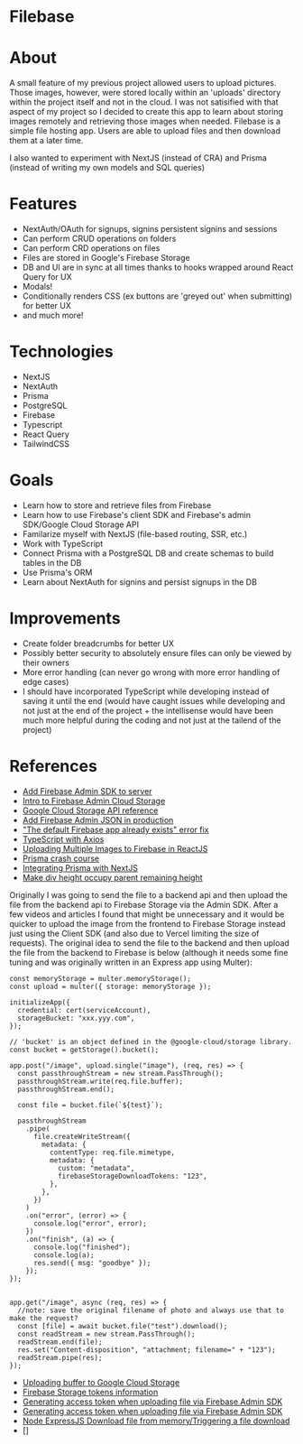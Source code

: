 # Filebase

# About

A small feature of my previous project allowed users to upload pictures. Those images, however, were stored locally within an 'uploads' directory within the project itself and not in the cloud. I was not satisified with that aspect of my project so I decided to create this app to learn about storing images remotely and retrieving those images when needed. Filebase is a simple file hosting app. Users are able to upload files and then download them at a later time.

I also wanted to experiment with NextJS (instead of CRA) and Prisma (instead of writing my own models and SQL queries)

# Features

- NextAuth/OAuth for signups, signins persistent signins and sessions
- Can perform CRUD operations on folders
- Can perform CRD operations on files
- Files are stored in Google's Firebase Storage
- DB and UI are in sync at all times thanks to hooks wrapped around React Query for UX
- Modals!
- Conditionally renders CSS (ex buttons are 'greyed out' when submitting) for better UX
- and much more!

# Technologies

- NextJS
- NextAuth
- Prisma
- PostgreSQL
- Firebase
- Typescript
- React Query
- TailwindCSS

# Goals

- Learn how to store and retrieve files from Firebase
- Learn how to use Firebase's client SDK and Firebase's admin SDK/Google Cloud Storage API
- Familarize myself with NextJS (file-based routing, SSR, etc.)
- Work with TypeScript
- Connect Prisma with a PostgreSQL DB and create schemas to build tables in the DB
- Use Prisma's ORM
- Learn about NextAuth for signins and persist signups in the DB

# Improvements

- Create folder breadcrumbs for better UX
- Possibly better security to absolutely ensure files can only be viewed by their owners
- More error handling (can never go wrong with more error handling of edge cases)
- I should have incorporated TypeScript while developing instead of saving it until the end (would have caught issues while developing and not just at the end of the project + the intellisense would have been much more helpful during the coding and not just at the tailend of the project)

# References

- [Add Firebase Admin SDK to server](https://firebase.google.com/docs/admin/setup#prerequisites)
- [Intro to Firebase Admin Cloud Storage](https://firebase.google.com/docs/storage/admin/start?authuser=0)
- [Google Cloud Storage API reference](https://googleapis.dev/nodejs/storage/latest/File.html)
- [Add Firebase Admin JSON in production](https://dev.to/vvo/how-to-add-firebase-service-account-json-files-to-vercel-ph5)
- ["The default Firebase app already exists" error fix](https://stackoverflow.com/questions/57763991/initializeapp-when-adding-firebase-to-app-and-to-server)
- [TypeScript with Axios](https://bobbyhadz.com/blog/typescript-http-request-axios)
- [Uploading Multiple Images to Firebase in ReactJS](https://www.youtube.com/watch?v=S4zaZvM8IeI)
- [Prisma crash course](https://www.youtube.com/watch?v=RebA5J-rlwg)
- [Integrating Prisma with NextJS](https://www.youtube.com/watch?v=8DiT-LdYXC0)
- [Make div height occupy parent remaining height](https://stackoverflow.com/questions/11225912/make-div-height-occupy-parent-remaining-height)

Originally I was going to send the file to a backend api and then upload the file from the backend api to Firebase Storage via the Admin SDK. After a few videos and articles I found that might be unnecessary and it would be quicker to upload the image from the frontend to Firebase Storage instead just using the Client SDK (and also due to Vercel limiting the size of requests). The original idea to send the file to the backend and then upload the file from the backend to Firebase is below (although it needs some fine tuning and was originally written in an Express app using Multer):

```
const memoryStorage = multer.memoryStorage();
const upload = multer({ storage: memoryStorage });

initializeApp({
  credential: cert(serviceAccount),
  storageBucket: "xxx.yyy.com",
});

// 'bucket' is an object defined in the @google-cloud/storage library.
const bucket = getStorage().bucket();

app.post("/image", upload.single("image"), (req, res) => {
  const passthroughStream = new stream.PassThrough();
  passthroughStream.write(req.file.buffer);
  passthroughStream.end();

  const file = bucket.file(`${test}`);

  passthroughStream
    .pipe(
      file.createWriteStream({
        metadata: {
          contentType: req.file.mimetype,
          metadata: {
            custom: "metadata",
            firebaseStorageDownloadTokens: "123",
          },
        },
      })
    )
    .on("error", (error) => {
      console.log("error", error);
    })
    .on("finish", (a) => {
      console.log("finished");
      console.log(a);
      res.send({ msg: "goodbye" });
    });
});


app.get("/image", async (req, res) => {
  //note: save the original filename of photo and always use that to make the request?
  const [file] = await bucket.file("test").download();
  const readStream = new stream.PassThrough();
  readStream.end(file);
  res.set("Content-disposition", "attachment; filename=" + "123");
  readStream.pipe(res);
});
```

- [Uploading buffer to Google Cloud Storage](https://stackoverflow.com/questions/36535153/uploading-a-buffer-to-google-cloud-storage)
- [Firebase Storage tokens information](https://stackoverflow.com/questions/39293781/understanding-firebase-storage-tokens)
- [Generating access token when uploading file via Firebase Admin SDK](https://stackoverflow.com/questions/71610858/can-not-get-url-image-storage-firebase-error-creating-access-token)
- [Generating access token when uploading file via Firebase Admin SDK](https://stackoverflow.com/questions/59432624/how-can-i-generate-access-token-to-file-uploaded-to-firebase-storage)
- [Node ExpressJS Download file from memory/Triggering a file download ](https://stackoverflow.com/questions/45922074/node-express-js-download-file-from-memory-filename-must-be-a-string)
- []
